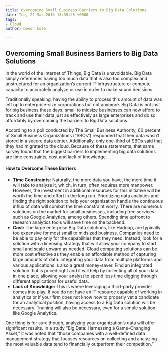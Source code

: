 ```yaml
---
title: Overcoming Small Business Barriers to Big Data Solutions
date: Tue, 22 Mar 2016 13:35:25 +0000
tags:
- Cloud
author: Devon Cole

---
```

## Overcoming Small Business Barriers to Big Data Solutions

In the world of the Internet of Things, Big Data is unavoidable. Big Data simply references having too much data that is also too complex and unstructured for an organization’s current IT infrastructure or compute capacity to accurately analyze or use in order to make sound decisions.

Traditionally speaking, having the ability to process this amount of data was left up to enterprise-size corporations but not anymore. Big Data is not just for big business these days; small to midsize businesses can now afford to track and use their data just as effectively as large enterprises and do so affordably by overcoming the barriers to Big Data solutions.

According to a poll conducted by The Small Business Authority, 60 percent of Small Business Organizations (“SBOs”) responded that their data wasn’t stored in a secure [data center](https://www.expedient.com/the-data-centers/). Additionally, only one-third of SBOs said that they had migrated to the cloud. Because of these statements, that same survey found that the biggest barriers to implementing big data solutions are time constraints, cost and lack of knowledge.

#### How to Overcome These Barriers

* **Time Constraints:** Naturally, the more data you have, the more time it will take to analyze it, which, in turn, often requires more manpower. However, the investment in additional resources for this initiative will be worth the time and effort in the long run. Prioritizing data analytics and finding the right solution to help your organization handle the continuous influx of data will combat the time constraint worry. There are numerous solutions on the market for small businesses, including free services such as Google Analytics, among others. Spending time upfront to research analytics tools will save time on the backend.
* **Cost:** The large enterprise Big Data solutions, like Hadoop, are typically too expensive for most small to midsized business. Companies need to be able to pay only for the capabilities that they need. Instead, look for a solution with a licensing strategy that will allow your company to start small and scale upward as needed. [Cloud computing](https://www.expedient.com/cloud-computing/) solutions can be more cost effective as they enable an affordable method of capturing large amounts of data. Integrating your data from multiple platforms and various applications is also a great money-saver. Find an integrated solution that is priced right and it will help by collecting all of your data in one place, allowing your analyst to spend less time digging through different applications for useful data.
* **Lack of Knowledge:** This is where leveraging a third-party provider comes into play. If you do not have an IT resource capable of working in analytics or if your firm does not know how to properly vet a candidate for an analytical position, having access to a Big Data solution will be necessary. Training will also be necessary, even for a simple solution like Google Analytics.

One thing is for sure though, analyzing your organization’s data will offer significant results. In a study “Big Data: Harnessing a Game-Changing Asset,” it was noted that “those companies with a well-defined data management strategy that focuses resources on collecting and analyzing the most valuable data tend to financially outperform their competition.”